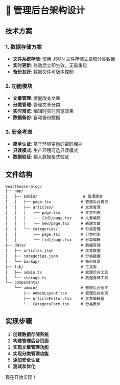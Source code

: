 # 🎯 管理后台架构设计

## 技术方案

### 1. 数据存储方案
- **文件系统存储**: 使用 JSON 文件存储文章和分类数据
- **实时更新**: 修改后立即生效，无需重启
- **备份友好**: 数据文件可版本控制

### 2. 功能模块
- **文章管理**: 增删改查文章
- **分类管理**: 管理文章分类
- **实时预览**: 编辑时实时预览效果
- **数据备份**: 自动备份数据

### 3. 安全考虑
- **简单认证**: 基于环境变量的密码保护
- **只读模式**: 生产环境可选只读模式
- **数据验证**: 输入数据格式验证

## 文件结构

```
wealthease-blog/
├── app/
│   ├── admin/                    # 管理后台
│   │   ├── page.tsx             # 管理后台首页
│   │   ├── articles/            # 文章管理
│   │   │   ├── page.tsx         # 文章列表
│   │   │   ├── [id]/page.tsx    # 文章编辑
│   │   │   └── new/page.tsx     # 新建文章
│   │   └── categories/          # 分类管理
│   │       ├── page.tsx         # 分类列表
│   │       └── [id]/page.tsx    # 分类编辑
├── data/                        # 数据存储
│   ├── articles.json            # 文章数据
│   ├── categories.json          # 分类数据
│   └── backup/                  # 备份目录
├── lib/                         # 工具库
│   ├── admin.ts                 # 管理后台工具
│   └── storage.ts               # 数据存储工具
└── components/
    └── admin/                   # 管理后台组件
        ├── AdminLayout.tsx      # 管理后台布局
        ├── ArticleEditor.tsx    # 文章编辑器
        └── CategoryForm.tsx     # 分类表单
```

## 实现步骤

1. **创建数据存储系统**
2. **构建管理后台页面**
3. **实现文章管理功能**
4. **实现分类管理功能**
5. **添加安全认证**
6. **测试和优化**

现在开始实现！